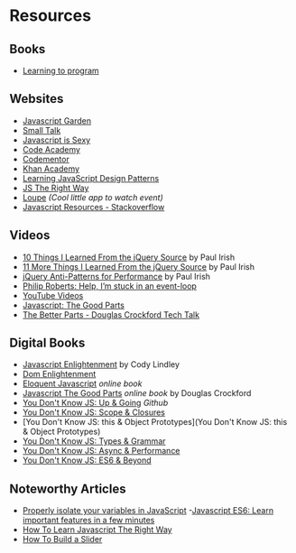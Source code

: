 # Resources


## Books

- [Learning to program](http://www.amazon.com/Learning-Program-Steven-Foote/dp/0789753391)

## Websites

- [Javascript Garden](http://bonsaiden.github.io/JavaScript-Garden/)
- [Small Talk](http://www.jarober.com/blog/js4u.ssp)
- [Javascript is Sexy](http://javascriptissexy.com)
- [Code Academy](https://www.codecademy.com)
- [Codementor](https://www.codementor.io/?utm_source=quora&utm_medium=blog&utm_term=best-resources-learning-javascript&utm_content=blog&utm_campaign=quora)
- [Khan Academy](https://www.khanacademy.org/computing/computer-programming)
- [Learning JavaScript Design Patterns](https://addyosmani.com/resources/essentialjsdesignpatterns/book/)
- [JS The Right Way](http://jstherightway.org)
- [Loupe](http://latentflip.com/loupe/?code=JC5vbignYnV0dG9uJywgJ2NsaWNrJywgZnVuY3Rpb24gb25DbGljaygpIHsKICAgIHNldFRpbWVvdXQoZnVuY3Rpb24gdGltZXIoKSB7CiAgICAgICAgY29uc29sZS5sb2coJ1lvdSBjbGlja2VkIHRoZSBidXR0b24hJyk7ICAgIAogICAgfSwgMjAwMCk7Cn0pOwoKY29uc29sZS5sb2coIkhpISIpOwoKc2V0VGltZW91dChmdW5jdGlvbiB0aW1lb3V0KCkgewogICAgY29uc29sZS5sb2coIkNsaWNrIHRoZSBidXR0b24hIik7Cn0sIDUwMDApOwoKY29uc29sZS5sb2coIldlbGNvbWUgdG8gbG91cGUuIik7!!!PGJ1dHRvbj5DbGljayBtZSE8L2J1dHRvbj4%3D) *(Cool little app to watch event)*
- [Javascript Resources - Stackoverflow](http://stackoverflow.com/tags/javascript/info)

## Videos

- [10 Things I Learned From the jQuery Source](http://www.paulirish.com/2010/10-things-i-learned-from-the-jquery-source/) by Paul Irish
- [11 More Things I Learned From the jQuery Source](http://www.paulirish.com/2011/11-more-things-i-learned-from-the-jquery-source/) by Paul Irish
- [jQuery Anti-Patterns for Performance](http://www.paulirish.com/2009/perf/) by Paul Irish
- [Philip Roberts: Help, I’m stuck in an event-loop](https://vimeo.com/96425312)
- [YouTube Videos](https://www.youtube.com/user/alastairparagas)
- [Javascript: The Good Parts](https://www.youtube.com/watch?v=hQVTIJBZook)
- [The Better Parts - Douglas Crockford Tech Talk](https://vimeo.com/118740253)

## Digital Books

- [Javascript Enlightenment](http://www.javascriptenlightenment.com) by Cody Lindley
- [Dom Enlightenment](http://domenlightenment.com)
- [Eloquent Javascript](http://eloquentjavascript.net) *online book*
- [Javascript The Good Parts](http://javascript.crockford.com) *online book* by Douglas Crockford
- [You Don't Know JS: Up & Going](https://github.com/getify/You-Dont-Know-JS/blob/master/up%20&%20going/README.md#you-dont-know-js-up--going) *Github*
- [You Don't Know JS: Scope & Closures](https://github.com/getify/You-Dont-Know-JS/blob/master/scope%20&%20closures/README.md#you-dont-know-js-scope--closures)
- [You Don't Know JS: this & Object Prototypes](You Don't Know JS: this & Object Prototypes)
- [You Don't Know JS: Types & Grammar](https://github.com/getify/You-Dont-Know-JS/blob/master/types%20&%20grammar/README.md#you-dont-know-js-types--grammar)
- [You Don't Know JS: Async & Performance](https://github.com/getify/You-Dont-Know-JS/blob/master/async%20&%20performance/README.md#you-dont-know-js-async--performance)
- [You Don't Know JS: ES6 & Beyond](https://github.com/getify/You-Dont-Know-JS/blob/master/es6%20&%20beyond/README.md#you-dont-know-js-es6--beyond)

## Noteworthy Articles

- [Properly isolate your variables in JavaScript](http://www.nicoespeon.com/en/2013/05/properly-isolate-variables-in-javascript/)
-[Javascript ES6: Learn important features in a few minutes](http://www.frontendjournal.com/javascript-es6-learn-important-features-in-a-few-minutes/)
- [How To Learn Javascript The Right Way](http://javascriptissexy.com/how-to-learn-javascript-properly/)
- [How To Build a Slider](http://rafbm.github.io/howtomakeaslider/)
